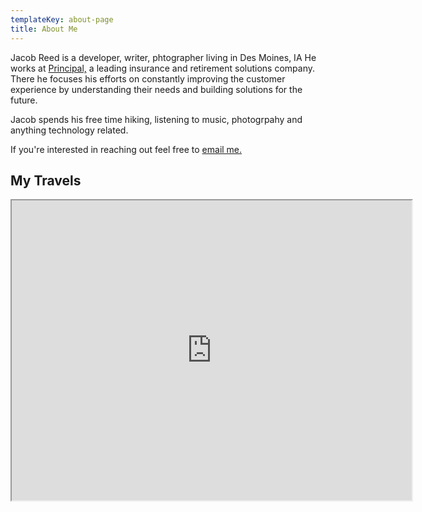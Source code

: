 ```yaml
---
templateKey: about-page
title: About Me
---
```

Jacob Reed is a developer, writer, phtographer living in Des Moines, IA He works at [Principal,](http://principal.com) a leading insurance and retirement solutions company. There he focuses his efforts on constantly improving the customer experience by understanding their needs and building solutions for the future.

Jacob spends his free time hiking, listening to music, photogrpahy and anything technology related. 

If you're interested in reaching out feel free to [email me.](mailto:jreed91@gmail.com)

## My Travels

<center><iframe src="https://www.google.com/maps/d/embed?mid=1YdfST4CpOO4hAZ6aQzj2M4fRPuYudraU" width="640" height="480"></iframe></center>
